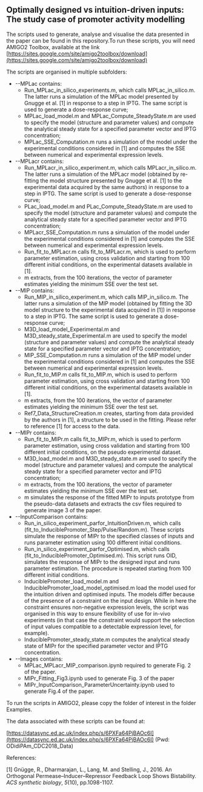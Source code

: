 ## Optimally designed vs intuition-driven inputs: The study case of promoter activity modelling ##


The scripts used to generate, analyse and visualise the data presented in the paper can be found in this repository.To run these scripts, you will need AMIGO2 Toolbox, available at the link [https://sites.google.com/site/amigo2toolbox/download](https://sites.google.com/site/amigo2toolbox/download)

The scripts are organised in multiple subfolders:

- --MPLac contains:
  - Run\_MPLac\_in\_silico\_experiments.m, which calls MPLac\_in\_silico.m. The latter runs a simulation of the MPLac model presented by Gnugge et al. [1] in response to a step in IPTG. The same script is used to generate a dose-response curve;
  - MPLac\_load\_model.m and MPLac\_Compute\_SteadyState.m are used to specify the model (structure and parameter values) and compute the analytical steady state for a specified parameter vector and IPTG concentration;
  - MPLac\_SSE\_Computation.m runs a simulation of the model under the experimental conditions considered in [1] and computes the SSE between numerical and experimental expression levels.
- --MPLacr contains:
  - Run\_MPLacr\_in\_silico\_experiment.m, which calls MPLacr\_in\_silico.m. The latter runs a simulation of the MPLacr model (obtained by re-fitting the model structure presented by Gnugge et al. [1]  to the experimental data acquired by the same authors) in response to a step in IPTG. The same script is used to generate a dose-response curve;
  - PLac\_load\_model.m and PLac\_Compute\_SteadyState.m are used to specify the model (structure and parameter values) and compute the analytical steady state for a specified parameter vector and IPTG concentration;
  - MPLacr\_SSE\_Computation.m runs a simulation of the model under the experimental conditions considered in [1] and computes the SSE between numerical and experimental expression levels.
  - Run\_fit\_to\_MPLacr.m calls fit\_to\_MPLacr.m, which is used to perform parameter estimation, using cross validation and starting from 100 different initial conditions, on the experimental datasets available in [1].
  - m extracts, from the 100 iterations, the vector of parameter estimates yielding the minimum SSE over the test set.
- --MIP contains:
  - Run\_MIP\_in\_silico\_experiment.m, which calls MIP\_in\_silico.m. The latter runs a simulation of the MIP model (obtained by fitting the 3D model structure to the experimental data acquired in [1]) in response to a step in IPTG. The same script is used to generate a dose-response curve;
  - M3D\_load\_model\_Experimental.m and M3D\_steady\_state\_Experimental.m are used to specify the model (structure and parameter values) and compute the analytical steady state for a specified parameter vector and IPTG concentration;
  - MIP\_SSE\_Computation.m runs a simulation of the MIP model under the experimental conditions considered in [1] and computes the SSE between numerical and experimental expression levels.
  - Run\_fit\_to\_MIP.m calls fit\_to\_MIP.m, which is used to perform parameter estimation, using cross validation and starting from 100 different initial conditions, on the experimental datasets available in [1].
  - m extracts, from the 100 iterations, the vector of parameter estimates yielding the minimum SSE over the test set.
  - Ref7\_Data\_StructureCreation.m creates, starting from data provided by the authors in [1], a structure to be used in the fitting. Please refer to reference [1] for access to the data.
- --MIPr contains:
  - Run\_fit\_to\_MIPr.m calls fit\_to\_MIPr.m, which is used to perform parameter estimation, using cross validation and starting from 100 different initial conditions, on the pseudo experimental dataset.
  - M3D\_load\_model.m and M3D\_steady\_state.m are used to specify the model (structure and parameter values) and compute the analytical steady state for a specified parameter vector and IPTG concentration;
  - m extracts, from the 100 iterations, the vector of parameter estimates yielding the minimum SSE over the test set.
  - m simulates the response of the fitted MIPr to inputs prototype from the pseudo-data datasets and extracts the csv files required to generate image 3 of the paper.
- --InputComparison contains:
  - Run\_in\_silico\_experiment\_parfor\_IntuitionDriven.m, which calls (fit\_to\_InduciblePromoter\_Step/Pulse/Random.m). These scripts simulate the response of MIPr to the specified classes of inputs and runs parameter estimation using 100 different initial conditions.
  - Run\_in\_silico\_experiment\_parfor\_Optimised.m, which calls (fit\_to\_InduciblePromoter\_Optimised.m). This script runs OID, simulates the response of MIPr to the designed input and runs parameter estimation. The procedure is repeated starting from 100 different initial conditions.
  - InduciblePromoter\_load\_model.m and InduciblePromoter\_load\_model\_optimised.m load the model used for the intuition driven and optimised inputs. The models differ because of the presence of a constraint on the input design. While in here the constraint ensures non-negative expression levels, the script was organised in this way to ensure flexibility of use for in-vivo experiments (in that case the constraint would support the selection of input values compatible to a detectable expression level, for example).
  - InduciblePromoter\_steady\_state.m computes the analytical steady state of MIPr for the specified parameter vector and IPTG concentration.
- --Images contains:
  - MPLac\_MPLacr\_MIP\_comparison.ipynb required to generate Fig. 2 of the paper.
  - MIPr\_Fitting\_Fig3.ipynb used to generate Fig. 3 of the paper
  - MIPr\_InputComparison\_ParameterUncertainty.ipynb used to generate Fig.4 of the paper.

To run the scripts in AMIGO2, please copy the folder of interest in the folder Examples.

The data associated with these scripts can be found at:

[https://datasync.ed.ac.uk/index.php/s/6PXFa64PjBAOc6I](https://datasync.ed.ac.uk/index.php/s/6PXFa64PjBAOc6I)
(Pwd: ODidiPAm\_CDC2018\_Data)

References:

[1] Gnügge, R., Dharmarajan, L., Lang, M. and Stelling, J., 2016. An Orthogonal Permease–Inducer–Repressor Feedback Loop Shows Bistability. _ACS synthetic biology_, _5_(10), pp.1098-1107.
